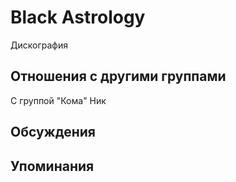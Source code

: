 # Black Astrology

Дискография

## Отношения с другими группами

C группой "Кома" Ник

## Обсуждения


## Упоминания

